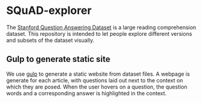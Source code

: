 # SQuAD-explorer
The [Stanford Question Answering Dataset](https://stanford-qa.com) is a large reading comprehension dataset.
This repository is intended to let people explore different versions and subsets of the dataset visually.

## Gulp to generate static site
We use [gulp](http://gulpjs.com/) to generate a static website from dataset files.
A webpage is generate for each article, with questions laid out next to the context on which they are posed.
When the user hovers on a question, the question words and a corresponding answer is highlighted in the context.
